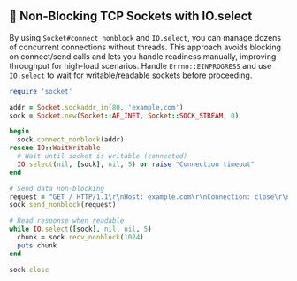 ## 🚀 Non-Blocking TCP Sockets with IO.select
By using `Socket#connect_nonblock` and `IO.select`, you can manage dozens of concurrent connections without threads. This approach avoids blocking on connect/send calls and lets you handle readiness manually, improving throughput for high-load scenarios. Handle `Errno::EINPROGRESS` and use `IO.select` to wait for writable/readable sockets before proceeding.

```ruby
require 'socket'

addr = Socket.sockaddr_in(80, 'example.com')
sock = Socket.new(Socket::AF_INET, Socket::SOCK_STREAM, 0)

begin
  sock.connect_nonblock(addr)
rescue IO::WaitWritable
  # Wait until socket is writable (connected)
  IO.select(nil, [sock], nil, 5) or raise "Connection timeout"
end

# Send data non-blocking
request = "GET / HTTP/1.1\r\nHost: example.com\r\nConnection: close\r\n\r\n"
sock.send_nonblock(request)

# Read response when readable
while IO.select([sock], nil, nil, 5)
  chunk = sock.recv_nonblock(1024)
  puts chunk
end

sock.close
```